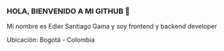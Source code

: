 ### HOLA, BIENVENIDO A MI GITHUB 👋

Mi nombre es Edier Santiago Gama y soy frontend y backend developer

Ubicación: Bogotá - Colombia

